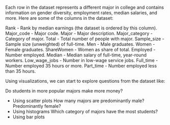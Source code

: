 Each row in the dataset represents a different major in college and contains information on gender diversity, employment rates, median salaries, and more. Here are some of the columns in the dataset:

Rank - Rank by median earnings (the dataset is ordered by this column).
Major_code - Major code.
Major - Major description.
Major_category - Category of major.
Total - Total number of people with major.
Sample_size - Sample size (unweighted) of full-time.
Men - Male graduates.
Women - Female graduates.
ShareWomen - Women as share of total.
Employed - Number employed.
Median - Median salary of full-time, year-round workers.
Low_wage_jobs - Number in low-wage service jobs.
Full_time - Number employed 35 hours or more.
Part_time - Number employed less than 35 hours.

Using visualizations, we can start to explore questions from the dataset like:

Do students in more popular majors make more money?
- Using scatter plots
How many majors are predominantly male? Predominantly female?
- Using histograms
Which category of majors have the most students?
- Using bar plots

